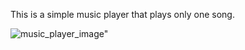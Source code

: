 This is a simple music player that plays only one song.

![music_player_image"](Screenshot_music_player.png)

